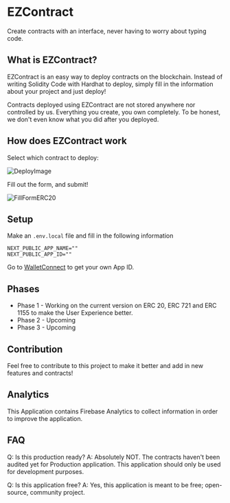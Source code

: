 # EZContract

Create contracts with an interface, never having to worry about typing code.

## What is EZContract?

EZContract is an easy way to deploy contracts on the blockchain. Instead of writing Solidity Code with Hardhat to deploy, simply fill in the information about your project and just deploy!

Contracts deployed using EZContract are not stored anywhere nor controlled by us. Everything you create, you own completely. To be honest, we don't even know what you did after you deployed.

## How does EZContract work

Select which contract to deploy:

![DeployImage](https://i.imgur.com/fjzLKck.jpg)

Fill out the form, and submit!

![FillFormERC20](https://i.imgur.com/d6gYPKq.jpg)

## Setup

Make an `.env.local` file and fill in the following information

```env
NEXT_PUBLIC_APP_NAME=""
NEXT_PUBLIC_APP_ID=""
```

Go to [WalletConnect](https://cloud.walletconnect.com/sign-in) to get your own App ID.

## Phases

- Phase 1 - Working on the current version on ERC 20, ERC 721 and ERC 1155 to make the User Experience better.
- Phase 2 - Upcoming
- Phase 3 - Upcoming

## Contribution

Feel free to contribute to this project to make it better and add in new features and contracts!

## Analytics

This Application contains Firebase Analytics to collect information in order to improve the application.

## FAQ

Q: Is this production ready?
A: Absolutely NOT. The contracts haven't been audited yet for Production application. This application should only be used for development purposes.

Q: Is this application free?
A: Yes, this application is meant to be free; open-source, community project.
